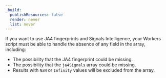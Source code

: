 ```yaml
---
_build:
  publishResources: false
  render: never
  list: never
---
```


If you want to use JA4 fingerprints and Signals Intelligence, your Workers script must be able to handle the absence of any field in the array, including:

- The possibility that the JA4 fingerprint could be missing.
- The possibility that the `ja4Signals` array could be missing.
- Results with `NaN` or `Infinity` values will be excluded from the array. 